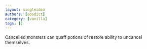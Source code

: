 ```yaml
---
layout: singleidea
authors: [aosdict]
category: [vanilla]
tags: []
---
```

Cancelled monsters can quaff potions of restore ability to uncancel themselves.
